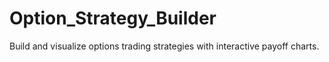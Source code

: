 # Option_Strategy_Builder
Build and visualize options trading strategies with interactive payoff charts.
